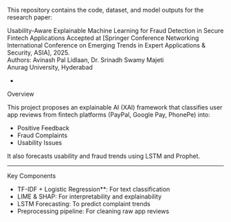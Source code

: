 This repository contains the code, dataset, and model outputs for the research paper:

Usability-Aware Explainable Machine Learning for Fraud Detection in Secure Fintech Applications
Accepted at [Springer Conference Networking International Conference on Emerging Trends in Expert Applications & Security, ASIA], 2025.  
 Authors: Avinash Pal Lidlaan, Dr. Srinadh Swamy Majeti  
Anurag University, Hyderabad

-

 Overview

This project proposes an explainable AI (XAI) framework that classifies user app reviews from fintech platforms (PayPal, Google Pay, PhonePe) into:
-  Positive Feedback  
-  Fraud Complaints  
- Usability Issues  

It also forecasts usability and fraud trends using LSTM and Prophet.

---

Key Components

- TF-IDF + Logistic Regression**: For text classification  
- LIME & SHAP: For interpretability and explainability  
- LSTM Forecasting: To predict complaint trends  
- Preprocessing pipeline: For cleaning raw app reviews



